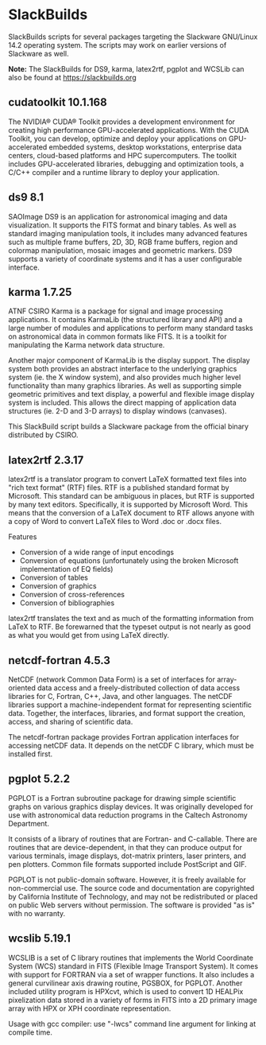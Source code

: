 # SlackBuilds

SlackBuilds scripts for several packages targeting the Slackware GNU/Linux 14.2
operating system. The scripts may work on earlier versions of Slackware as
well.

**Note:** The SlackBuilds for DS9, karma, latex2rtf, pgplot and WCSLib can also
be found at https://slackbuilds.org


## cudatoolkit 10.1.168

The NVIDIA® CUDA® Toolkit provides a development environment for creating
high performance GPU-accelerated applications. With the CUDA Toolkit, you can
develop, optimize and deploy your applications on GPU-accelerated embedded
systems, desktop workstations, enterprise data centers, cloud-based platforms
and HPC supercomputers. The toolkit includes GPU-accelerated libraries,
debugging and optimization tools, a C/C++ compiler and a runtime library to
deploy your application.


## ds9 8.1

SAOImage DS9 is an application for astronomical imaging and data
visualization. It supports the FITS format and binary tables. As well as
standard imaging manipulation tools, it includes many advanced features such
as multiple frame buffers, 2D, 3D, RGB frame buffers, region and colormap
manipulation, mosaic images and geometric markers.  DS9 supports a variety of
coordinate systems and it has a user configurable interface.


## karma 1.7.25

ATNF CSIRO Karma is a package for signal and image processing
applications. It contains KarmaLib (the structured library and API)
and a large number of modules and applications to perform many standard
tasks on astronomical data in common formats like FITS. It is a toolkit
for manipulating the Karma network data structure.

Another major component of KarmaLib is the display support. The display
system both provides an abstract interface to the underlying graphics
system (ie. the X window system), and also provides much higher level
functionality than many graphics libraries. As well as supporting simple
geometric primitives and text display, a powerful and flexible image
display system is included. This allows the direct mapping of
application data structures (ie. 2-D and 3-D arrays) to display
windows (canvases).

This SlackBuild script builds a Slackware package from the official
binary distributed by CSIRO.


## latex2rtf 2.3.17

latex2rtf is a translator program to convert LaTeX formatted text files into
"rich text format" (RTF) files. RTF is a published standard format by
Microsoft. This standard can be ambiguous in places, but RTF is supported by
many text editors. Specifically, it is supported by Microsoft Word. This means
that the conversion of a LaTeX document to RTF allows anyone with a copy of
Word to convert LaTeX files to Word .doc or .docx files.

Features

- Conversion of a wide range of input encodings
- Conversion of equations (unfortunately using the broken Microsoft
  implementation of EQ fields)
- Conversion of tables
- Conversion of graphics
- Conversion of cross-references
- Conversion of bibliographies

latex2rtf translates the text and as much of the formatting information from
LaTeX to RTF. Be forewarned that the typeset output is not nearly as good as
what you would get from using LaTeX directly.


## netcdf-fortran 4.5.3

NetCDF (network Common Data Form) is a set of interfaces for array-oriented
data access and a freely-distributed collection of data access libraries for C,
Fortran, C++, Java, and other languages. The netCDF libraries support a
machine-independent format for representing scientific data. Together, the
interfaces, libraries, and format support the creation, access, and sharing of
scientific data.

The netcdf-fortran package provides Fortran application interfaces for
accessing netCDF data. It depends on the netCDF C library, which must be
installed first.


## pgplot 5.2.2

PGPLOT is a Fortran subroutine package for drawing simple scientific
graphs on various graphics display devices. It was originally developed
for use with astronomical data reduction programs in the Caltech
Astronomy Department.

It consists of a library of routines that are Fortran- and C-callable.
There are routines that are device-dependent, in that they can produce
output for various terminals, image displays, dot-matrix printers,
laser printers, and pen plotters. Common file formats supported include
PostScript and GIF.

PGPLOT is not public-domain software. However, it is freely available
for non-commercial use. The source code and documentation are
copyrighted by California Institute of Technology, and may not be
redistributed or placed on public Web servers without permission. The
software is provided "as is" with no warranty.


## wcslib 5.19.1

WCSLIB is a set of C library routines that implements the World
Coordinate System (WCS) standard in FITS (Flexible Image Transport
System). It comes with support for FORTRAN via a set of wrapper
functions. It also includes a general curvilinear axis drawing
routine, PGSBOX, for PGPLOT. Another included utility program is
HPXcvt, which is used to convert 1D HEALPix pixelization data stored
in a variety of forms in FITS into a 2D primary image array with HPX
or XPH coordinate representation.

Usage with gcc compiler: use "-lwcs" command line argument for linking
at compile time.

